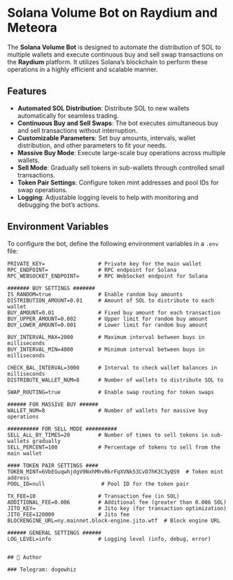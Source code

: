 # Solana Volume Bot on Raydium and Meteora

The **Solana Volume Bot** is designed to automate the distribution of SOL to multiple wallets and execute continuous buy and sell swap transactions on the **Raydium** platform. It utilizes Solana’s blockchain to perform these operations in a highly efficient and scalable manner.

## Features

- **Automated SOL Distribution**: Distribute SOL to new wallets automatically for seamless trading.
- **Continuous Buy and Sell Swaps**: The bot executes simultaneous buy and sell transactions without interruption.
- **Customizable Parameters**: Set buy amounts, intervals, wallet distribution, and other parameters to fit your needs.
- **Massive Buy Mode**: Execute large-scale buy operations across multiple wallets.
- **Sell Mode**: Gradually sell tokens in sub-wallets through controlled small transactions.
- **Token Pair Settings**: Configure token mint addresses and pool IDs for swap operations.
- **Logging**: Adjustable logging levels to help with monitoring and debugging the bot’s actions.

## Environment Variables

To configure the bot, define the following environment variables in a `.env` file:

```env
PRIVATE_KEY=                 # Private key for the main wallet
RPC_ENDPOINT=                # RPC endpoint for Solana
RPC_WEBSOCKET_ENDPOINT=      # RPC WebSocket endpoint for Solana

####### BUY SETTINGS #######
IS_RANDOM=true               # Enable random buy amounts
DISTRIBUTION_AMOUNT=0.01     # Amount of SOL to distribute to each wallet
BUY_AMOUNT=0.01              # Fixed buy amount for each transaction
BUY_UPPER_AMOUNT=0.002       # Upper limit for random buy amount
BUY_LOWER_AMOUNT=0.001       # Lower limit for random buy amount

BUY_INTERVAL_MAX=2000        # Maximum interval between buys in milliseconds
BUY_INTERVAL_MIN=4000        # Minimum interval between buys in milliseconds

CHECK_BAL_INTERVAL=3000      # Interval to check wallet balances in milliseconds
DISTRIBUTE_WALLET_NUM=8      # Number of wallets to distribute SOL to

SWAP_ROUTING=true            # Enable swap routing for token swaps

###### FOR MASSIVE BUY ######
WALLET_NUM=8                 # Number of wallets for massive buy operations

########## FOR SELL MODE ##########
SELL_ALL_BY_TIMES=20         # Number of times to sell tokens in sub-wallets gradually
SELL_PERCENT=100             # Percentage of tokens to sell from the main wallet

#### TOKEN PAIR SETTINGS ####
TOKEN_MINT=6VbEGuqwhjdgV9NxhMhvRkrFqXVNk53CvD7hK3C3yQS9  # Token mint address
POOL_ID=null                  # Pool ID for the token pair

TX_FEE=10                    # Transaction fee (in SOL)
ADDITIONAL_FEE=0.006         # Additional fee (greater than 0.006 SOL)
JITO_KEY=                    # Jito key (for transaction optimization)
JITO_FEE=120000              # Jito fee
BLOCKENGINE_URL=ny.mainnet.block-engine.jito.wtf  # Block engine URL

###### GENERAL SETTINGS ######
LOG_LEVEL=info               # Logging level (info, debug, error)


## 👤 Author

### Telegram: dogewhiz


